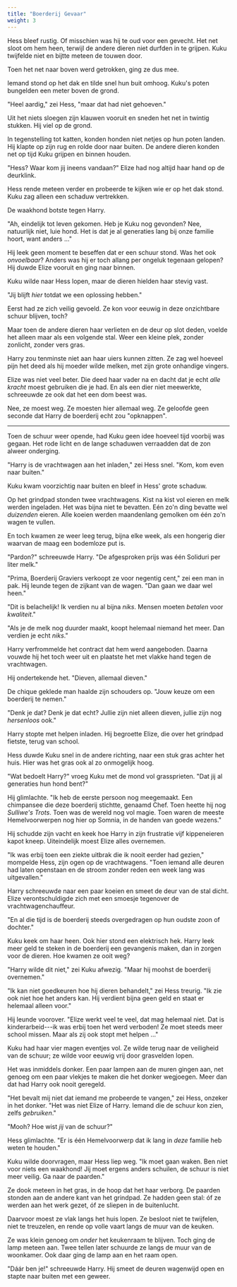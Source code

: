 ```yaml
---
title: "Boerderij Gevaar"
weight: 3
---
```


Hess bleef rustig. Of misschien was hij te oud voor een gevecht. Het net sloot om hem heen, terwijl de andere dieren niet durfden in te grijpen. Kuku twijfelde niet en bijtte meteen de touwen door. 

Toen het net naar boven werd getrokken, ging ze dus mee.

Iemand stond op het dak en tilde snel hun buit omhoog. Kuku's poten bungelden een meter boven de grond.

"Heel aardig," zei Hess, "maar dat had niet gehoeven."

Uit het niets sloegen zijn klauwen vooruit en sneden het net in twintig stukken. Hij viel op de grond. 

In tegenstelling tot katten, konden honden niet netjes op hun poten landen. Hij klapte op zijn rug en rolde door naar buiten. De andere dieren konden net op tijd Kuku grijpen en binnen houden.

"Hess? Waar kom jij ineens vandaan?" Elize had nog altijd haar hand op de deurklink.

Hess rende meteen verder en probeerde te kijken wie er op het dak stond. Kuku zag alleen een schaduw vertrekken.

De waakhond botste tegen Harry. 

"Ah, eindelijk tot leven gekomen. Heb je Kuku nog gevonden? Nee, natuurlijk niet, luie hond. Het is dat je al generaties lang bij onze familie hoort, want anders ..."

Hij leek geen moment te beseffen dat er een schuur stond. Was het ook _onvoelbaar_? Anders was hij er toch allang per ongeluk tegenaan gelopen? Hij duwde Elize vooruit en ging naar binnen.

Kuku wilde naar Hess lopen, maar de dieren hielden haar stevig vast. 

"Jij blijft _hier_ totdat we een oplossing hebben."

Eerst had ze zich veilig gevoeld. Ze kon voor eeuwig in deze onzichtbare schuur blijven, toch? 

Maar toen de andere dieren haar verlieten en de deur op slot deden, voelde het alleen maar als een volgende stal. Weer een kleine plek, zonder zonlicht, zonder vers gras.

Harry zou tenminste niet aan haar uiers kunnen zitten. Ze zag wel hoeveel pijn het deed als hij moeder wilde melken, met zijn grote onhandige vingers. 

Elize was niet veel beter. Die deed haar vader na en dacht dat je echt _alle kracht_ moest gebruiken die je had. En als een dier niet meewerkte, schreeuwde ze ook dat het een dom beest was.

Nee, ze moest weg. Ze moesten hier allemaal weg. Ze geloofde geen seconde dat Harry de boerderij echt zou "opknappen".

___

Toen de schuur weer opende, had Kuku geen idee hoeveel tijd voorbij was gegaan. Het rode licht en de lange schaduwen verraadden dat de zon alweer onderging.

"Harry is de vrachtwagen aan het inladen," zei Hess snel. "Kom, kom even naar buiten."

Kuku kwam voorzichtig naar buiten en bleef in Hess' grote schaduw. 

Op het grindpad stonden twee vrachtwagens. Kist na kist vol eieren en melk werden ingeladen. Het was bijna niet te bevatten. Eén zo'n ding bevatte wel _duizenden_ eieren. Alle koeien werden maandenlang gemolken om één zo'n wagen te vullen.

En toch kwamen ze weer leeg terug, bijna elke week, als een hongerig dier waarvan de maag een bodemloze put is. 

"Pardon?" schreeuwde Harry. "De afgesproken prijs was één Soliduri per liter melk."

"Prima, Boerderij Graviers verkoopt ze voor negentig cent," zei een man in pak. Hij leunde tegen de zijkant van de wagen. "Dan gaan we daar wel heen."

"Dit is belachelijk! Ik verdien nu al bijna _niks_. Mensen moeten _betalen_ voor _kwaliteit_."

"Als je de melk nog duurder maakt, koopt helemaal niemand het meer. Dan verdien je echt _niks_."

Harry verfrommelde het contract dat hem werd aangeboden. Daarna vouwde hij het toch weer uit en plaatste het met vlakke hand tegen de vrachtwagen. 

Hij ondertekende het. "Dieven, allemaal dieven."

De chique geklede man haalde zijn schouders op. "Jouw keuze om een boerderij te nemen."

"Denk je dat? Denk je dat echt? Jullie zijn niet alleen dieven, jullie zijn nog _hersenloos_ ook." 

Harry stopte met helpen inladen. Hij begroette Elize, die over het grindpad fietste, terug van school.

Hess duwde Kuku snel in de andere richting, naar een stuk gras achter het huis. Hier was het gras ook al zo onmogelijk hoog.

"Wat bedoelt Harry?" vroeg Kuku met de mond vol grassprieten. "Dat jij al generaties hun hond bent?"

Hij glimlachte. "Ik heb de eerste persoon nog meegemaakt. Een chimpansee die deze boerderij stichtte, genaamd Chef. Toen heette hij nog _Sulliwe's Trots_. Toen was de wereld nog vol magie. Toen waren de meeste Hemelvoorwerpen nog hier op Somnia, in de handen van goede wezens."

Hij schudde zijn vacht en keek hoe Harry in zijn frustratie vijf kippeneieren kapot kneep. Uiteindelijk moest Elize alles overnemen. 

"Ik was erbij toen een ziekte uitbrak die ik nooit eerder had gezien," mompelde Hess, zijn ogen op de vrachtwagens. "Toen iemand alle deuren had laten openstaan en de stroom zonder reden een week lang was uitgevallen."

Harry schreeuwde naar een paar koeien en smeet de deur van de stal dicht. Elize verontschuldigde zich met een smoesje tegenover de vrachtwagenchauffeur.

"En al die tijd is de boerderij steeds overgedragen op hun oudste zoon of dochter."

Kuku keek om haar heen. Ook hier stond een elektrisch hek. Harry leek meer geld te steken in de boerderij een gevangenis maken, dan in zorgen voor de dieren. Hoe kwamen ze ooit weg?

"Harry wilde dit niet," zei Kuku afwezig. "Maar hij moohst de boerderij overnemen."

"Ik kan niet goedkeuren hoe hij dieren behandelt," zei Hess treurig. "Ik zie ook niet hoe het anders kan. Hij verdient bijna geen geld en staat er helemaal alleen voor."

Hij leunde voorover. "Elize werkt veel te veel, dat mag helemaal niet. Dat is kinderarbeid---ik was erbij toen het werd verboden! Ze moet steeds meer school missen. Maar als zij ook stopt met helpen ..."

Kuku had haar vier magen eventjes vol. Ze wilde terug naar de veiligheid van de schuur; ze wilde voor eeuwig vrij door grasvelden lopen. 

Het was inmiddels donker. Een paar lampen aan de muren gingen aan, net genoeg om een paar vlekjes te maken die het donker wegjoegen. Meer dan dat had Harry ook nooit geregeld.

"Het bevalt mij niet dat iemand me probeerde te vangen," zei Hess, onzeker in het donker. "Het was niet Elize of Harry. Iemand die de schuur kon zien, zelfs _gebruiken_."

"Mooh? Hoe wist _jij_ van de schuur?"

Hess glimlachte. "Er is één Hemelvoorwerp dat ik lang in _deze_ familie heb weten te houden."

Kuku wilde doorvragen, maar Hess liep weg. "Ik moet gaan waken. Ben niet voor niets een waakhond! Jij moet ergens anders schuilen, de schuur is niet meer veilig. Ga naar de paarden."

Ze dook meteen in het gras, in de hoop dat het haar verborg. De paarden stonden aan de andere kant van het grindpad. Ze hadden geen stal: óf ze werden aan het werk gezet, óf ze sliepen in de buitenlucht.

Daarvoor moest ze vlak langs het huis lopen. Ze besloot niet te twijfelen, niet te treuzelen, en rende op volle vaart langs de muur van de keuken. 

Ze was klein genoeg om _onder_ het keukenraam te blijven. Toch ging de lamp meteen aan. Twee tellen later schuurde ze langs de muur van de woonkamer. Ook daar ging de lamp aan en het raam open.

"Dáár ben je!" schreeuwde Harry. Hij smeet de deuren wagenwijd open en stapte naar buiten met een geweer.